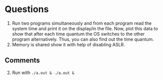 # Questions

1. Run two programs simultaneously and from each program read the system time and print it on the display/in the file. Now, plot this data to show that after each time quantum the OS switches to the other program alternatively. Thus, you can also find out the time quantum.
2. Memory is shared show it with help of disabling ASLR.

## Comments

2. Run with ```./a.out & ./a.out &```
